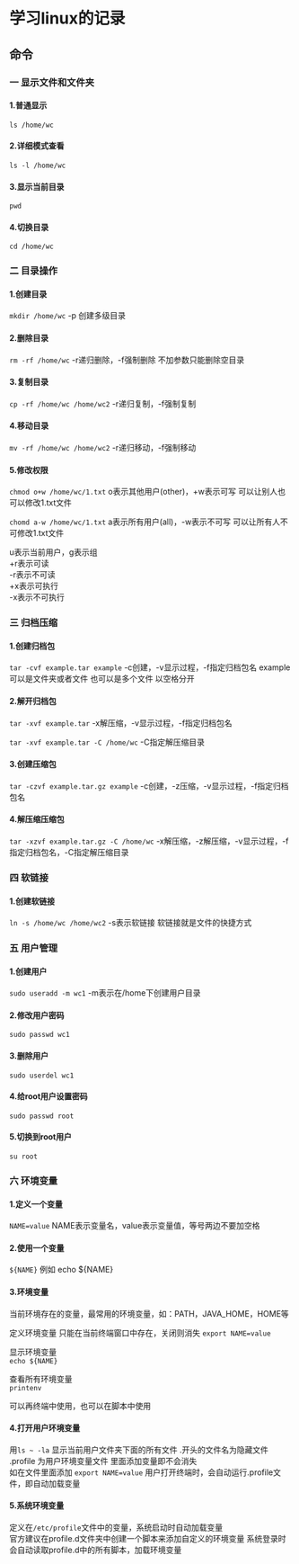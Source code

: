 # 学习linux的记录

## 命令

### 一 显示文件和文件夹

#### 1.普通显示  

`ls /home/wc`

#### 2.详细模式查看

`ls -l /home/wc`

#### 3.显示当前目录

`pwd`

#### 4.切换目录

`cd /home/wc`

### 二 目录操作

#### 1.创建目录

`mkdir /home/wc`
-p 创建多级目录

#### 2.删除目录

`rm -rf /home/wc`
-r递归删除，-f强制删除 不加参数只能删除空目录

#### 3.复制目录

`cp -rf /home/wc /home/wc2`
-r递归复制，-f强制复制

#### 4.移动目录

`mv -rf /home/wc /home/wc2`
-r递归移动，-f强制移动

#### 5.修改权限

`chmod o+w /home/wc/1.txt`
o表示其他用户(other)，+w表示可写 可以让别人也可以修改1.txt文件

`chomd a-w /home/wc/1.txt`
a表示所有用户(all)，-w表示不可写 可以让所有人不可修改1.txt文件

u表示当前用户，g表示组  
+r表示可读  
-r表示不可读  
+x表示可执行  
-x表示不可执行

### 三 归档压缩

#### 1.创建归档包

`tar -cvf example.tar example`
-c创建，-v显示过程，-f指定归档包名
example 可以是文件夹或者文件 也可以是多个文件 以空格分开

#### 2.解开归档包

`tar -xvf example.tar`
-x解压缩，-v显示过程，-f指定归档包名

`tar -xvf example.tar -C /home/wc`
-C指定解压缩目录

#### 3.创建压缩包

`tar -czvf example.tar.gz example`
-c创建，-z压缩，-v显示过程，-f指定归档包名

#### 4.解压缩压缩包

`tar -xzvf example.tar.gz -C /home/wc`
-x解压缩，-z解压缩，-v显示过程，-f指定归档包名，-C指定解压缩目录

### 四 软链接

#### 1.创建软链接

`ln -s /home/wc /home/wc2`
-s表示软链接 软链接就是文件的快捷方式

### 五 用户管理

#### 1.创建用户

`sudo useradd -m wc1`
-m表示在/home下创建用户目录

#### 2.修改用户密码

`sudo passwd wc1`

#### 3.删除用户

`sudo userdel wc1`

#### 4.给root用户设置密码

`sudo passwd root`

#### 5.切换到root用户

`su root`

### 六 环境变量

#### 1.定义一个变量

`NAME=value`
NAME表示变量名，value表示变量值，等号两边不要加空格

#### 2.使用一个变量

`${NAME}`
例如 echo ${NAME}

#### 3.环境变量

当前环境存在的变量，最常用的环境变量，如：PATH，JAVA_HOME，HOME等

定义环境变量  只能在当前终端窗口中存在，关闭则消失
`export NAME=value`  

显示环境变量  
`echo ${NAME}`  

查看所有环境变量  
`printenv`  

可以再终端中使用，也可以在脚本中使用  

#### 4.打开用户环境变量

用`ls ~ -la` 显示当前用户文件夹下面的所有文件 .开头的文件名为隐藏文件  
.profile 为用户环境变量文件  里面添加变量即不会消失  
如在文件里面添加 `export NAME=value` 
用户打开终端时，会自动运行.profile文件，即自动加载变量  

#### 5.系统环境变量

定义在`/etc/profile`文件中的变量，系统启动时自动加载变量  
官方建议在profile.d文件夹中创建一个脚本来添加自定义的环境变量
系统登录时会自动读取profile.d中的所有脚本，加载环境变量

